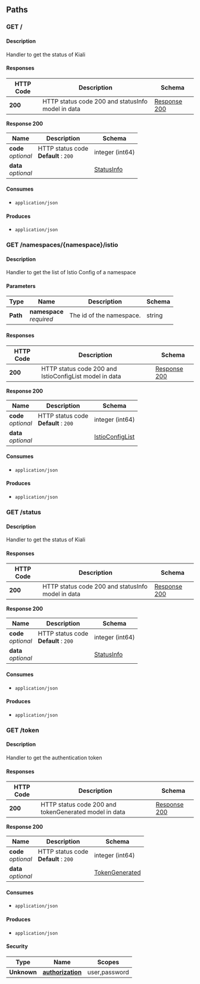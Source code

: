 
<a name="paths"></a>
## Paths

<a name="root"></a>
### GET /

#### Description
Handler to get the status of Kiali


#### Responses

|HTTP Code|Description|Schema|
|---|---|---|
|**200**|HTTP status code 200 and statusInfo model in data|[Response 200](#root-response-200)|

<a name="root-response-200"></a>
**Response 200**

|Name|Description|Schema|
|---|---|---|
|**code**  <br>*optional*|HTTP status code  <br>**Default** : `200`|integer (int64)|
|**data**  <br>*optional*||[StatusInfo](#statusinfo)|


#### Consumes

* `application/json`


#### Produces

* `application/json`


<a name="istioconfiglist"></a>
### GET /namespaces/{namespace}/istio

#### Description
Handler to get the list of Istio Config of a namespace


#### Parameters

|Type|Name|Description|Schema|
|---|---|---|---|
|**Path**|**namespace**  <br>*required*|The id of the namespace.|string|


#### Responses

|HTTP Code|Description|Schema|
|---|---|---|
|**200**|HTTP status code 200 and IstioConfigList model in data|[Response 200](#istioconfiglist-response-200)|

<a name="istioconfiglist-response-200"></a>
**Response 200**

|Name|Description|Schema|
|---|---|---|
|**code**  <br>*optional*|HTTP status code  <br>**Default** : `200`|integer (int64)|
|**data**  <br>*optional*||[IstioConfigList](#istioconfiglist)|


#### Consumes

* `application/json`


#### Produces

* `application/json`


<a name="getstatus"></a>
### GET /status

#### Description
Handler to get the status of Kiali


#### Responses

|HTTP Code|Description|Schema|
|---|---|---|
|**200**|HTTP status code 200 and statusInfo model in data|[Response 200](#getstatus-response-200)|

<a name="getstatus-response-200"></a>
**Response 200**

|Name|Description|Schema|
|---|---|---|
|**code**  <br>*optional*|HTTP status code  <br>**Default** : `200`|integer (int64)|
|**data**  <br>*optional*||[StatusInfo](#statusinfo)|


#### Consumes

* `application/json`


#### Produces

* `application/json`


<a name="gettoken"></a>
### GET /token

#### Description
Handler to get the authentication token


#### Responses

|HTTP Code|Description|Schema|
|---|---|---|
|**200**|HTTP status code 200 and tokenGenerated model in data|[Response 200](#gettoken-response-200)|

<a name="gettoken-response-200"></a>
**Response 200**

|Name|Description|Schema|
|---|---|---|
|**code**  <br>*optional*|HTTP status code  <br>**Default** : `200`|integer (int64)|
|**data**  <br>*optional*||[TokenGenerated](#tokengenerated)|


#### Consumes

* `application/json`


#### Produces

* `application/json`


#### Security

|Type|Name|Scopes|
|---|---|---|
|**Unknown**|**[authorization](#authorization)**|user,password|



